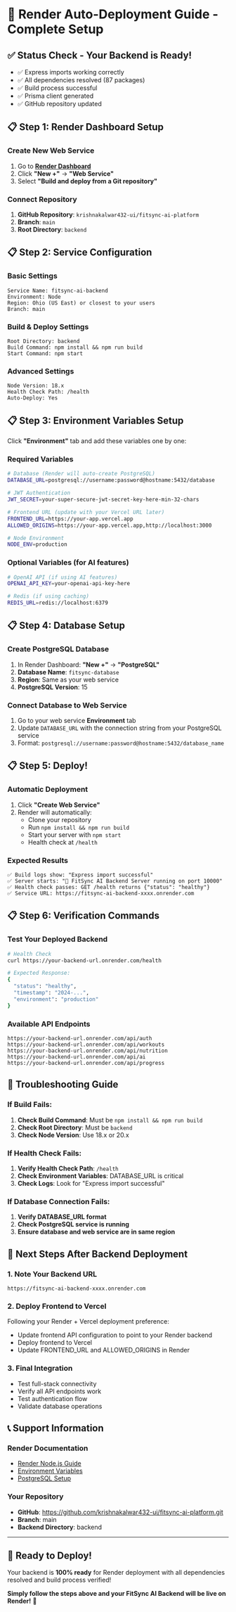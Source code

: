 # 🚀 Render Auto-Deployment Guide - Complete Setup

## ✅ Status Check - Your Backend is Ready!
- ✅ Express imports working correctly
- ✅ All dependencies resolved (87 packages)
- ✅ Build process successful
- ✅ Prisma client generated
- ✅ GitHub repository updated

## 📋 Step 1: Render Dashboard Setup

### Create New Web Service
1. Go to **[Render Dashboard](https://dashboard.render.com)**
2. Click **"New +"** → **"Web Service"**
3. Select **"Build and deploy from a Git repository"**

### Connect Repository
1. **GitHub Repository**: `krishnakalwar432-ui/fitsync-ai-platform`
2. **Branch**: `main`
3. **Root Directory**: `backend`

## 📋 Step 2: Service Configuration

### Basic Settings
```
Service Name: fitsync-ai-backend
Environment: Node
Region: Ohio (US East) or closest to your users
Branch: main
```

### Build & Deploy Settings
```
Root Directory: backend
Build Command: npm install && npm run build
Start Command: npm start
```

### Advanced Settings
```
Node Version: 18.x
Health Check Path: /health
Auto-Deploy: Yes
```

## 📋 Step 3: Environment Variables Setup

Click **"Environment"** tab and add these variables one by one:

### Required Variables
```bash
# Database (Render will auto-create PostgreSQL)
DATABASE_URL=postgresql://username:password@hostname:5432/database

# JWT Authentication
JWT_SECRET=your-super-secure-jwt-secret-key-here-min-32-chars

# Frontend URL (update with your Vercel URL later)
FRONTEND_URL=https://your-app.vercel.app
ALLOWED_ORIGINS=https://your-app.vercel.app,http://localhost:3000

# Node Environment
NODE_ENV=production
```

### Optional Variables (for AI features)
```bash
# OpenAI API (if using AI features)
OPENAI_API_KEY=your-openai-api-key-here

# Redis (if using caching)
REDIS_URL=redis://localhost:6379
```

## 📋 Step 4: Database Setup

### Create PostgreSQL Database
1. In Render Dashboard: **"New +"** → **"PostgreSQL"**
2. **Database Name**: `fitsync-database`
3. **Region**: Same as your web service
4. **PostgreSQL Version**: 15

### Connect Database to Web Service
1. Go to your web service **Environment** tab
2. Update `DATABASE_URL` with the connection string from your PostgreSQL service
3. Format: `postgresql://username:password@hostname:5432/database_name`

## 📋 Step 5: Deploy!

### Automatic Deployment
1. Click **"Create Web Service"**
2. Render will automatically:
   - Clone your repository
   - Run `npm install && npm run build`
   - Start your server with `npm start`
   - Health check at `/health`

### Expected Results
```
✅ Build logs show: "Express import successful"
✅ Server starts: "🚀 FitSync AI Backend Server running on port 10000"
✅ Health check passes: GET /health returns {"status": "healthy"}
✅ Service URL: https://fitsync-ai-backend-xxxx.onrender.com
```

## 📋 Step 6: Verification Commands

### Test Your Deployed Backend
```bash
# Health Check
curl https://your-backend-url.onrender.com/health

# Expected Response:
{
  "status": "healthy",
  "timestamp": "2024-...",
  "environment": "production"
}
```

### Available API Endpoints
```
https://your-backend-url.onrender.com/api/auth
https://your-backend-url.onrender.com/api/workouts
https://your-backend-url.onrender.com/api/nutrition
https://your-backend-url.onrender.com/api/ai
https://your-backend-url.onrender.com/api/progress
```

## 🔧 Troubleshooting Guide

### If Build Fails:
1. **Check Build Command**: Must be `npm install && npm run build`
2. **Check Root Directory**: Must be `backend`
3. **Check Node Version**: Use 18.x or 20.x

### If Health Check Fails:
1. **Verify Health Check Path**: `/health`
2. **Check Environment Variables**: DATABASE_URL is critical
3. **Check Logs**: Look for "Express import successful"

### If Database Connection Fails:
1. **Verify DATABASE_URL format**
2. **Check PostgreSQL service is running**
3. **Ensure database and web service are in same region**

## 🎯 Next Steps After Backend Deployment

### 1. Note Your Backend URL
```
https://fitsync-ai-backend-xxxx.onrender.com
```

### 2. Deploy Frontend to Vercel
Following your Render + Vercel deployment preference:
- Update frontend API configuration to point to your Render backend
- Deploy frontend to Vercel
- Update FRONTEND_URL and ALLOWED_ORIGINS in Render

### 3. Final Integration
- Test full-stack connectivity
- Verify all API endpoints work
- Test authentication flow
- Validate database operations

## 📞 Support Information

### Render Documentation
- [Render Node.js Guide](https://render.com/docs/node-express)
- [Environment Variables](https://render.com/docs/environment-variables)
- [PostgreSQL Setup](https://render.com/docs/databases)

### Your Repository
- **GitHub**: https://github.com/krishnakalwar432-ui/fitsync-ai-platform.git
- **Branch**: main
- **Backend Directory**: backend

---

## 🎉 Ready to Deploy!

Your backend is **100% ready** for Render deployment with all dependencies resolved and build process verified!

**Simply follow the steps above and your FitSync AI Backend will be live on Render!** 🚀